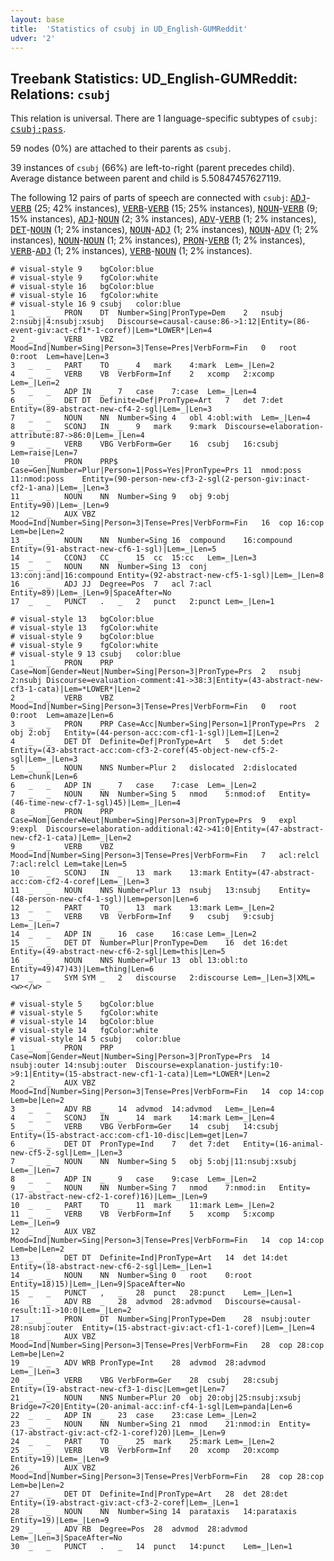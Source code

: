 ```yaml
---
layout: base
title:  'Statistics of csubj in UD_English-GUMReddit'
udver: '2'
---
```


## Treebank Statistics: UD_English-GUMReddit: Relations: `csubj`

This relation is universal.
There are 1 language-specific subtypes of `csubj`: <tt><a href="en_gumreddit-dep-csubj-pass.html">csubj:pass</a></tt>.

59 nodes (0%) are attached to their parents as `csubj`.

39 instances of `csubj` (66%) are left-to-right (parent precedes child).
Average distance between parent and child is 5.50847457627119.

The following 12 pairs of parts of speech are connected with `csubj`: <tt><a href="en_gumreddit-pos-ADJ.html">ADJ</a></tt>-<tt><a href="en_gumreddit-pos-VERB.html">VERB</a></tt> (25; 42% instances), <tt><a href="en_gumreddit-pos-VERB.html">VERB</a></tt>-<tt><a href="en_gumreddit-pos-VERB.html">VERB</a></tt> (15; 25% instances), <tt><a href="en_gumreddit-pos-NOUN.html">NOUN</a></tt>-<tt><a href="en_gumreddit-pos-VERB.html">VERB</a></tt> (9; 15% instances), <tt><a href="en_gumreddit-pos-ADJ.html">ADJ</a></tt>-<tt><a href="en_gumreddit-pos-NOUN.html">NOUN</a></tt> (2; 3% instances), <tt><a href="en_gumreddit-pos-ADV.html">ADV</a></tt>-<tt><a href="en_gumreddit-pos-VERB.html">VERB</a></tt> (1; 2% instances), <tt><a href="en_gumreddit-pos-DET.html">DET</a></tt>-<tt><a href="en_gumreddit-pos-NOUN.html">NOUN</a></tt> (1; 2% instances), <tt><a href="en_gumreddit-pos-NOUN.html">NOUN</a></tt>-<tt><a href="en_gumreddit-pos-ADJ.html">ADJ</a></tt> (1; 2% instances), <tt><a href="en_gumreddit-pos-NOUN.html">NOUN</a></tt>-<tt><a href="en_gumreddit-pos-ADV.html">ADV</a></tt> (1; 2% instances), <tt><a href="en_gumreddit-pos-NOUN.html">NOUN</a></tt>-<tt><a href="en_gumreddit-pos-NOUN.html">NOUN</a></tt> (1; 2% instances), <tt><a href="en_gumreddit-pos-PRON.html">PRON</a></tt>-<tt><a href="en_gumreddit-pos-VERB.html">VERB</a></tt> (1; 2% instances), <tt><a href="en_gumreddit-pos-VERB.html">VERB</a></tt>-<tt><a href="en_gumreddit-pos-ADJ.html">ADJ</a></tt> (1; 2% instances), <tt><a href="en_gumreddit-pos-VERB.html">VERB</a></tt>-<tt><a href="en_gumreddit-pos-NOUN.html">NOUN</a></tt> (1; 2% instances).


~~~ conllu
# visual-style 9	bgColor:blue
# visual-style 9	fgColor:white
# visual-style 16	bgColor:blue
# visual-style 16	fgColor:white
# visual-style 16 9 csubj	color:blue
1	_	_	PRON	DT	Number=Sing|PronType=Dem	2	nsubj	2:nsubj|4:nsubj:xsubj	Discourse=causal-cause:86->1:12|Entity=(86-event-giv:act-cf1*-1-coref)|Lem=*LOWER*|Len=4
2	_	_	VERB	VBZ	Mood=Ind|Number=Sing|Person=3|Tense=Pres|VerbForm=Fin	0	root	0:root	Lem=have|Len=3
3	_	_	PART	TO	_	4	mark	4:mark	Lem=_|Len=2
4	_	_	VERB	VB	VerbForm=Inf	2	xcomp	2:xcomp	Lem=_|Len=2
5	_	_	ADP	IN	_	7	case	7:case	Lem=_|Len=4
6	_	_	DET	DT	Definite=Def|PronType=Art	7	det	7:det	Entity=(89-abstract-new-cf4-2-sgl|Lem=_|Len=3
7	_	_	NOUN	NN	Number=Sing	4	obl	4:obl:with	Lem=_|Len=4
8	_	_	SCONJ	IN	_	9	mark	9:mark	Discourse=elaboration-attribute:87->86:0|Lem=_|Len=4
9	_	_	VERB	VBG	VerbForm=Ger	16	csubj	16:csubj	Lem=raise|Len=7
10	_	_	PRON	PRP$	Case=Gen|Number=Plur|Person=1|Poss=Yes|PronType=Prs	11	nmod:poss	11:nmod:poss	Entity=(90-person-new-cf3-2-sgl(2-person-giv:inact-cf2-1-ana)|Lem=_|Len=3
11	_	_	NOUN	NN	Number=Sing	9	obj	9:obj	Entity=90)|Lem=_|Len=9
12	_	_	AUX	VBZ	Mood=Ind|Number=Sing|Person=3|Tense=Pres|VerbForm=Fin	16	cop	16:cop	Lem=be|Len=2
13	_	_	NOUN	NN	Number=Sing	16	compound	16:compound	Entity=(91-abstract-new-cf6-1-sgl)|Lem=_|Len=5
14	_	_	CCONJ	CC	_	15	cc	15:cc	Lem=_|Len=3
15	_	_	NOUN	NN	Number=Sing	13	conj	13:conj:and|16:compound	Entity=(92-abstract-new-cf5-1-sgl)|Lem=_|Len=8
16	_	_	ADJ	JJ	Degree=Pos	7	acl	7:acl	Entity=89)|Lem=_|Len=9|SpaceAfter=No
17	_	_	PUNCT	.	_	2	punct	2:punct	Lem=_|Len=1

~~~


~~~ conllu
# visual-style 13	bgColor:blue
# visual-style 13	fgColor:white
# visual-style 9	bgColor:blue
# visual-style 9	fgColor:white
# visual-style 9 13 csubj	color:blue
1	_	_	PRON	PRP	Case=Nom|Gender=Neut|Number=Sing|Person=3|PronType=Prs	2	nsubj	2:nsubj	Discourse=evaluation-comment:41->38:3|Entity=(43-abstract-new-cf3-1-cata)|Lem=*LOWER*|Len=2
2	_	_	VERB	VBZ	Mood=Ind|Number=Sing|Person=3|Tense=Pres|VerbForm=Fin	0	root	0:root	Lem=amaze|Len=6
3	_	_	PRON	PRP	Case=Acc|Number=Sing|Person=1|PronType=Prs	2	obj	2:obj	Entity=(44-person-acc:com-cf1-1-sgl)|Lem=I|Len=2
4	_	_	DET	DT	Definite=Def|PronType=Art	5	det	5:det	Entity=(43-abstract-acc:com-cf3-2-coref(45-object-new-cf5-2-sgl|Lem=_|Len=3
5	_	_	NOUN	NNS	Number=Plur	2	dislocated	2:dislocated	Lem=chunk|Len=6
6	_	_	ADP	IN	_	7	case	7:case	Lem=_|Len=2
7	_	_	NOUN	NN	Number=Sing	5	nmod	5:nmod:of	Entity=(46-time-new-cf7-1-sgl)45)|Lem=_|Len=4
8	_	_	PRON	PRP	Case=Nom|Gender=Neut|Number=Sing|Person=3|PronType=Prs	9	expl	9:expl	Discourse=elaboration-additional:42->41:0|Entity=(47-abstract-new-cf2-1-cata)|Lem=_|Len=2
9	_	_	VERB	VBZ	Mood=Ind|Number=Sing|Person=3|Tense=Pres|VerbForm=Fin	7	acl:relcl	7:acl:relcl	Lem=take|Len=5
10	_	_	SCONJ	IN	_	13	mark	13:mark	Entity=(47-abstract-acc:com-cf2-4-coref|Lem=_|Len=3
11	_	_	NOUN	NNS	Number=Plur	13	nsubj	13:nsubj	Entity=(48-person-new-cf4-1-sgl)|Lem=person|Len=6
12	_	_	PART	TO	_	13	mark	13:mark	Lem=_|Len=2
13	_	_	VERB	VB	VerbForm=Inf	9	csubj	9:csubj	Lem=_|Len=7
14	_	_	ADP	IN	_	16	case	16:case	Lem=_|Len=2
15	_	_	DET	DT	Number=Plur|PronType=Dem	16	det	16:det	Entity=(49-abstract-new-cf6-2-sgl|Lem=this|Len=5
16	_	_	NOUN	NNS	Number=Plur	13	obl	13:obl:to	Entity=49)47)43)|Lem=thing|Len=6
17	_	_	SYM	SYM	_	2	discourse	2:discourse	Lem=_|Len=3|XML=<w></w>

~~~


~~~ conllu
# visual-style 5	bgColor:blue
# visual-style 5	fgColor:white
# visual-style 14	bgColor:blue
# visual-style 14	fgColor:white
# visual-style 14 5 csubj	color:blue
1	_	_	PRON	PRP	Case=Nom|Gender=Neut|Number=Sing|Person=3|PronType=Prs	14	nsubj:outer	14:nsubj:outer	Discourse=explanation-justify:10->9:1|Entity=(15-abstract-new-cf1-1-cata)|Lem=*LOWER*|Len=2
2	_	_	AUX	VBZ	Mood=Ind|Number=Sing|Person=3|Tense=Pres|VerbForm=Fin	14	cop	14:cop	Lem=be|Len=2
3	_	_	ADV	RB	_	14	advmod	14:advmod	Lem=_|Len=4
4	_	_	SCONJ	IN	_	14	mark	14:mark	Lem=_|Len=4
5	_	_	VERB	VBG	VerbForm=Ger	14	csubj	14:csubj	Entity=(15-abstract-acc:com-cf1-10-disc|Lem=get|Len=7
6	_	_	DET	DT	PronType=Ind	7	det	7:det	Entity=(16-animal-new-cf5-2-sgl|Lem=_|Len=3
7	_	_	NOUN	NN	Number=Sing	5	obj	5:obj|11:nsubj:xsubj	Lem=_|Len=7
8	_	_	ADP	IN	_	9	case	9:case	Lem=_|Len=2
9	_	_	NOUN	NN	Number=Sing	7	nmod	7:nmod:in	Entity=(17-abstract-new-cf2-1-coref)16)|Lem=_|Len=9
10	_	_	PART	TO	_	11	mark	11:mark	Lem=_|Len=2
11	_	_	VERB	VB	VerbForm=Inf	5	xcomp	5:xcomp	Lem=_|Len=9
12	_	_	AUX	VBZ	Mood=Ind|Number=Sing|Person=3|Tense=Pres|VerbForm=Fin	14	cop	14:cop	Lem=be|Len=2
13	_	_	DET	DT	Definite=Ind|PronType=Art	14	det	14:det	Entity=(18-abstract-new-cf6-2-sgl|Lem=_|Len=1
14	_	_	NOUN	NN	Number=Sing	0	root	0:root	Entity=18)15)|Lem=_|Len=9|SpaceAfter=No
15	_	_	PUNCT	,	_	28	punct	28:punct	Lem=_|Len=1
16	_	_	ADV	RB	_	28	advmod	28:advmod	Discourse=causal-result:11->10:0|Lem=_|Len=2
17	_	_	PRON	DT	Number=Sing|PronType=Dem	28	nsubj:outer	28:nsubj:outer	Entity=(15-abstract-giv:act-cf1-1-coref)|Lem=_|Len=4
18	_	_	AUX	VBZ	Mood=Ind|Number=Sing|Person=3|Tense=Pres|VerbForm=Fin	28	cop	28:cop	Lem=be|Len=2
19	_	_	ADV	WRB	PronType=Int	28	advmod	28:advmod	Lem=_|Len=3
20	_	_	VERB	VBG	VerbForm=Ger	28	csubj	28:csubj	Entity=(19-abstract-new-cf3-1-disc|Lem=get|Len=7
21	_	_	NOUN	NNS	Number=Plur	20	obj	20:obj|25:nsubj:xsubj	Bridge=7<20|Entity=(20-animal-acc:inf-cf4-1-sgl|Lem=panda|Len=6
22	_	_	ADP	IN	_	23	case	23:case	Lem=_|Len=2
23	_	_	NOUN	NN	Number=Sing	21	nmod	21:nmod:in	Entity=(17-abstract-giv:act-cf2-1-coref)20)|Lem=_|Len=9
24	_	_	PART	TO	_	25	mark	25:mark	Lem=_|Len=2
25	_	_	VERB	VB	VerbForm=Inf	20	xcomp	20:xcomp	Entity=19)|Lem=_|Len=9
26	_	_	AUX	VBZ	Mood=Ind|Number=Sing|Person=3|Tense=Pres|VerbForm=Fin	28	cop	28:cop	Lem=be|Len=2
27	_	_	DET	DT	Definite=Ind|PronType=Art	28	det	28:det	Entity=(19-abstract-giv:act-cf3-2-coref|Lem=_|Len=1
28	_	_	NOUN	NN	Number=Sing	14	parataxis	14:parataxis	Entity=19)|Lem=_|Len=9
29	_	_	ADV	RB	Degree=Pos	28	advmod	28:advmod	Lem=_|Len=3|SpaceAfter=No
30	_	_	PUNCT	.	_	14	punct	14:punct	Lem=_|Len=1

~~~


